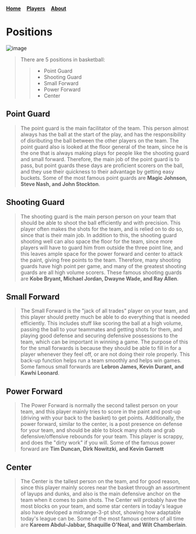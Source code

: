 [**Home**](README.md) 
&nbsp; &nbsp;[**Players**](players.md)
&nbsp; &nbsp;[**About**](about.md)
# Positions
![image](https://upload.wikimedia.org/wikipedia/commons/1/19/ZONE3-2.jpg "image")
> There are 5 positions in basketball:
> > - Point Guard
> > - Shooting Guard
> > - Small Forward
> > - Power Forward
> > - Center


## Point Guard
> The point guard is the main facilitator of the team. This person almost always has the ball at the start of the play, and has the responsibility of disributing the ball between the other players on the team. The point guard also is looked at the floor general of the team, since he is the one that is always making plays for people like the shooting guard and small forward. Therefore, the main job of the point guard is to pass, but point guards these days are proficient scorers on the ball, and they use their quickness to their advantage by getting easy buckets. Some of the most famous point guards are **Magic Johnson, Steve Nash, and John Stockton**.

## Shooting Guard
> The shooting guard is the main person person on your team that should be able to shoot the ball efficiently and with precision. This player often makes the shots for the team, and is relied on to do so, since that is their main job. In addition to this, the shooting guard shooting well can also space the floor for the team, since more players will have to guard him from outside the three point line, and this leaves ample space for the power forward and center to attack the paint, giving free points to the team. Therefore, many shooting guards have high point per game, and many of the greatest shooting guards are all high volume scorers. These famous shooting guards are **Kobe Bryant, Michael Jordan, Dwayne Wade, and Ray Allen**.

## Small Forward
> The Small Forward is the "jack of all trades" player on your team, and this player should pretty much be able to do everything that is needed efficiently. This includes stuff like scoring the ball at a high volume, passing the ball to your teammates and getting shots for them, and playing good defense and securing defensive possessions to the team, which can be important in winning a game. The purpose of this for the small forwards is because they should be able to fill in for a player whenever they feel off, or are not doing their role properly. This back-up function helps run a team smoothly and helps win games. Some famous small forwards are **Lebron James, Kevin Durant, and Kawhi Leonard**.

## Power Forward
> The Power Forward is normally the second tallest person on your team, and this player mainly tries to score in the paint and post-up (driving with your back to the basket) to get points. Additionally, the power forward, similar to the center, is a post presence on defense for your team, and should be able to block many shots and grab defensive/offensive rebounds for your team. This player is scrappy, and does the "dirty work" if you will. Some of the famous power forward are **Tim Duncan, Dirk Nowitzki, and Kevin Garnett**

## Center 
> The Center is the tallest person on the team, and for good reason, since this player mainly scores near the basket through an assortment of layups and dunks, and also is the main defensive anchor on the team when it comes to pain shots. The Center will probably have the most blocks on your team, and some star centers in today's league also have devloped a midrange-3-pt shot, showing how adaptable today's league can be. Some of the most famous centers of all time are **Kareem Abdul-Jabbar, Shaquille O'Neal, and Wilt Chamberlain**. 

